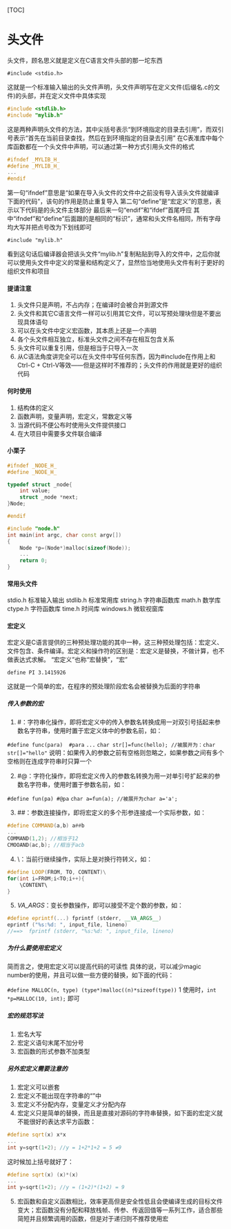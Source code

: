 [TOC]

# 头文件

头文件，顾名思义就是定义在C语言文件头部的那一坨东西

`#include <stdio.h>`

这就是一个标准输入输出的头文件声明，头文件声明写在定义文件(后缀名.c的文件)的头部，并在定义文件中具体实现

```c++
#include <stdlib.h>
#include "mylib.h"
```


这是两种声明头文件的方法，其中尖括号表示“到环境指定的目录去引用”，而双引号表示“首先在当前目录查找，然后在到环境指定的目录去引用” 在C表准库中每个库函数都在一个头文件中声明，可以通过第一种方式引用头文件的格式

```c++
#ifndef _MYLIB_H_
#define _MYLIB_H_
...
#endif
```

第一句“ifndef”意思是“如果在导入头文件的文件中之前没有导入该头文件就编译下面的代码”，该句的作用是防止重复导入 
第二句“define”是“宏定义”的意思，表示以下代码是的头文件主体部分 
最后来一句“endif”和“ifdef”首尾呼应 
其中“ifndef”和“define”后面跟的是相同的“标识”，通常和头文件名相同，所有字母均大写并把点号改为下划线即可

`#include "mylib.h"`

看到这句话后编译器会把该头文件“mylib.h”复制粘贴到导入的文件中，之后你就可以使用头文件中定义的常量和结构定义了，显然恰当地使用头文件有利于更好的组织文件和项目

#### 提请注意

1. 头文件只是声明，不占内存；在编译时会被合并到源文件 
2. 头文件和其它C语言文件一样可以引用其它文件，可以写预处理块但是不要出现具体语句 
3. 可以在头文件中定义宏函数，其本质上还是一个声明 
4. 各个头文件相互独立，标准头文件之间不存在相互包含关系 
5. 头文件可以重复引用，但是相当于只导入一次 
6. 从C语法角度讲完全可以在头文件中写任何东西，因为#include在作用上和Ctrl-C + Ctrl-V等效——但是这样时不推荐的；头文件的作用就是更好的组织代码

#### 何时使用

1. 结构体的定义 
2. 函数声明，变量声明，宏定义，常数定义等 
3. 当源代码不便公布时使用头文件提供接口 
4. 在大项目中需要多文件联合编译

#### 小栗子

```c++
#ifndef _NODE_H_
#define _NODE_H_

typedef struct _node{
    int value;
    struct _node *next;
}Node;

#endif
```

```c++
#include "node.h"
int main(int argc, char const argv[])
{
    Node *p=(Node*)malloc(sizeof(Node));
    ...
    return 0;
}
```

#### 常用头文件

stdio.h 标准输入输出 
stdlib.h 标准常用库 
string.h 字符串函数库 
math.h 数学库 
ctype.h 字符函数库 
time.h 时间库 
windows.h 微软视窗库

#### 宏定义

宏定义是C语言提供的三种预处理功能的其中一种，这三种预处理包括：宏定义、文件包含、条件编译。宏定义和操作符的区别是：宏定义是替换，不做计算，也不做表达式求解。 
“宏定义”也称“宏替换”，“宏”

`define PI 3.1415926`

这就是一个简单的宏，在程序的预处理阶段宏名会被替换为后面的字符串

##### 传入参数的宏

1. #：字符串化操作，即将宏定义中的传入参数名转换成用一对双引号括起来参数名字符串，使用时置于宏定义体中的参数名前，如：

`#define func(para)  #para`
`...`
`char str[]=func(hello); //被展开为：char str[]="hello"`
说明：如果传入的参数之前有空格则忽略之，如果参数之间有多个空格则在连成字符串时只算一个

2. #@：字符化操作，即将宏定义传入的参数名转换为用一对单引号扩起来的参数名字符串，使用时置于参数名前，如：

`#define fun(pa) #@pa`
`char a=fun(a); //被展开为char a='a';`

3. ##：参数连接操作，即将宏定义的多个形参连接成一个实际参数，如：

```c++
#define COMMAND(a,b) a##b
...
COMMAND(1,2); //相当于12
CMOOAND(ac,b); //相当于acb
```

4. \：当前行继续操作，实际上是对换行符转义，如：

```c++
#define LOOP(FROM, TO, CONTENT)\
for(int i=FROM;i<TO;i++){
	\CONTENT\
}
```

5. _VA_ARGS_：变长参数操作，即可以接受不定个数的参数，如：

```c++
#define eprintf(...) fprintf (stderr, __VA_ARGS__)
eprintf ("%s:%d: ", input_file, lineno)
//==>  fprintf (stderr, "%s:%d: ", input_file, lineno)

```

##### 为什么要使用宏定义 

简而言之，使用宏定义可以提高代码的可读性 
具体的说，可以减少magic number的使用，并且可以做一些方便的替换，如下面的代码：

`#define MALLOC(n, type) (type*)malloc((n)*sizeof(type))`
1
使用时，`int *p=MALLOC(10, int);` 即可

##### 宏的规范写法

1. 宏名大写 
2. 宏定义语句末尾不加分号 
3. 宏函数的形式参数不加类型

##### 另外宏定义需要注意的

1. 宏定义可以嵌套 
2. 宏定义不能出现在字符串的“”中 
3. 宏定义不分配内存，变量定义才分配内存 
4. 宏定义只是简单的替换，而且是直接对源码的字符串替换，如下面的宏定义就不能很好的表达求平方函数：

```c++
#define sqrt(x) x*x
...
int y=sqrt(1+2); //y = 1+2*1+2 = 5 ≠9
```


这时候加上括号就好了：

```c++
#define sqrt(x) (x)*(x)
...
int y=sqrt(1+2); //y = (1+2)*(1+2) = 9
```

5. 宏函数和自定义函数相比，效率更高但是安全性低且会使编译生成的目标文件变大；宏函数没有分配和释放栈帧、传参、传返回值等一系列工作，适合那些简短并且频繁调用的函数，但是对于递归则不推荐使用宏

